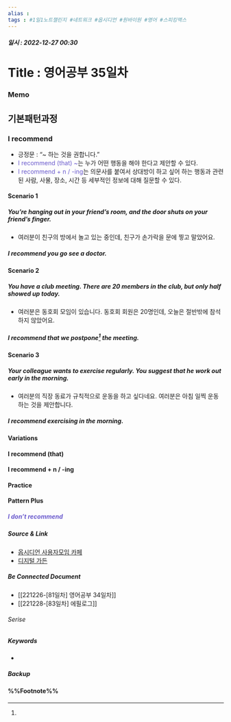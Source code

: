 ```yaml
---
alias : 
tags : #1일1노트챌린지 #네트워크 #옵시디언 #원바이원 #영어 #스피킹맥스
---
```


##### 일시 : 2022-12-27 00:30

# Title : 영어공부 35일차

### Memo

## 기본패턴과정

### I recommend
- 긍정문 : “~ 하는 것을 권합니다.”
- <font color="SlateBlue">I recommend (that) ~</font>는 누가 어떤 행동을 해야 한다고 제안할 수 있다.
- <font color="SlateBlue">I recommend + n / -ing</font>는 의문사를 붙여서 상대방이 하고 싶어 하는 행동과 관련된 사람, 사물, 장소, 시간 등 세부적인 정보에 대해 질문할 수 있다.

#### Scenario 1

##### You’re hanging out in your friend’s room, and the door shuts on your friend’s finger.
- 여러분이 친구의 방에서 놀고 있는 중인데, 친구가 손가락을 문에 찧고 말았어요.

##### I recommend you go see a doctor.

#### Scenario 2

##### You have a club meeting. There are 20 members in the club, but only half showed up today.
- 여러분은 동호회 모임이 있습니다. 동호회 회원은 20명인데, 오늘은 절반밖에 참석하지 않았어요.

##### I recommend that we postpone[^1] the meeting.

#### Scenario 3

##### Your colleague wants to exercise regularly. You suggest that he work out early in the morning.
- 여러분의 직장 동료가 규칙적으로 운동을 하고 싶다네요. 여러분은 아침 일찍 운동하는 것을 제안합니다.

##### I recommend exercising in the morning.

#### Variations

#### I recommend (that)

#### I recommend + n / -ing

#### Practice

#### Pattern Plus

##### <font color="SlateBlue">I don’t recommend</font>

##### Source & Link
- [옵시디언 사용자모임 카페](https://cafe.naver.com/obsidianary/2902)
- [디지털 가든](https://chunghasull.netlify.app/221227-82일차-영어공부-35일차)

##### Be Connected Document
- [[221226-[81일차] 영어공부 34일차]]
- [[221228-[83일차] 에필로그]]

###### Serise


##### Keywords
- 

##### Backup


#### %%Footnote%%

[^1]: 
[^2]: 
[^3]: 
[^4]: 
[^5]: 
[^6]: 
[^7]: 
[^8]: 
[^9]: 